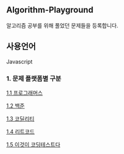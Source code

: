 ## Algorithm-Playground

알고리즘 공부를 위해 풀었던 문제들을 등록합니다.

## 사용언어

Javascript

### 1. 문제 플랫폼별 구분

[1.1 프로그래머스](https://github.com/Outwater/algorithm-playground/tree/main/Programmers)

[1.2 백준](https://github.com/Outwater/algorithm-playground/tree/main/Baekjoon)

[1.3 코딜리티](https://github.com/Outwater/algorithm-playground/tree/main/Codility)

[1.4 리트코드](https://github.com/Outwater/algorithm-playground/tree/main/Leetcode)

[1.5 이것이 코딩테스트다](https://github.com/Outwater/algorithm-playground/tree/main/이코테)
